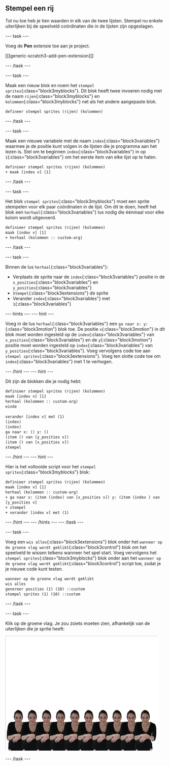 ## Stempel een rij

Tot nu toe heb je tien waarden in elk van de twee lijsten. Stempel nu enkele uiterlijken bij de speelveld coördinaten die in de lijsten zijn opgeslagen.

\--- task \---

Voeg de **Pen** extensie toe aan je project.

[[[generic-scratch3-add-pen-extension]]]

\--- /task \---

\--- task \---

Maak een nieuw blok en noem het `stempel sprites`{:class="block3myblocks"}. Dit blok heeft twee invoeren nodig met de naam `rijen`{:class="block3myblocks"} en `kolommen`{:class="block3myblocks"} net als het andere aangepaste blok.

```blocks3
defineer stempel sprites (rijen) (kolommen)
```

\--- /task \---

\--- task \---

Maak een nieuwe variabele met de naam `index`{:class="block3variables"} waarmee je de positie kunt volgen in de lijsten die je programma aan het lezen is. Stel om te beginnen `index`{:class="block3variables"} in op `1`{:class="block3variables"} om het eerste item van elke lijst op te halen.

```blocks3
definieer stempel sprites (rijen) (kolommen)
+ maak [index v] [1]
```

\--- /task \---

\--- task \---

Het blok `stempel sprites`{:class="block3myblocks"} moet een sprite stempelen voor elk paar coördinaten in de lijst. Om dit te doen, heeft het blok een `herhaal`{:class="block3variables"} lus nodig die éénmaal voor elke kolom wordt uitgevoerd.

```blocks3
definieer stempel sprites (rijen) (kolommen)
maak [index v] [1]
+ herhaal (kolommen :: custom-arg)
```

\--- /task \---

\--- task \---

Binnen de lus `herhaal`{:class="block3variables"}:

- Verplaats de sprite naar de `index`{:class="block3variables"} positie in de `x_posities`{:class="block3variables"} en `y_posities`{:class="block3variables"}
- `Stempel`{:class="block3extensions"} de sprite
- Verander `index`{:class="block3variables"} met `1`{:class="block3variables"}

\--- hints \--- \--- hint \---

Voeg in de lus `herhaal`{:class="block3variables"} een `ga naar x: y:`{:class="block3motion"} blok toe. De positie `x`{:class="block3motion"} in dit blok moet worden ingesteld op de `index`{:class="block3variables"} van `x_posities`{:class="block3variables"} en de `y`{:class="block3motion"} positie moet worden ingesteld op `index`{:class="block3variables"} van `y_posities`{:class="block3variables"}. Voeg vervolgens code toe aan `stempel sprites`{:class="block3extensions"}. Voeg ten slotte code toe om `index`{:class="block3variables"} met 1 te verhogen.

\--- /hint \--- \--- hint \---

Dit zijn de blokken die je nodig hebt:

```blocks3
definieer stempel sprites (rijen) (kolommen)
maak [index v] [1]
herhaal (kolommen :: custom-arg)
einde

verander [index v] met (1)
(index) 
(index) 
ga naar x: () y: ()
(item () van [y_posities v])
(item () van [x_posities v])
stempel
```

\--- /hint \--- \--- hint \---

Hier is het voltooide script voor het `stempel sprites`{:class="block3myblocks"} blok:

```blocks3
definieer stempel sprites (rijen) (kolommen)
maak [index v] [1]
herhaal (kolommen :: custom-arg)
+ ga naar x: (item (index) van [x_posities v]) y: (item (index ) van [y_posities v]
+ stempel
+ verander [index v] met (1)
```

\--- /hint \--- \--- /hints \--- \--- /task \---

\--- task \---

Voeg een `wis alles`{:class="block3extensions"} blok onder het `wanneer op de groene vlag wordt geklikt`{:class="block3control"} blok om het speelveld te wissen telkens wanneer het spel start. Voeg vervolgens het `stempel sprites`{:class="block3myblocks"} blok onder aan het `wanneer op de groene vlag wordt geklikt`{:class="block3control"} script toe, zodat je je nieuwe code kunt testen.

```blocks3
wanneer op de groene vlag wordt geklikt
wis alles
genereer posities (1) (10) ::custom
stempel sprites (1) (10) ::custom
```

\--- /task \---

\--- task \---

Klik op de groene vlag. Je zou zoiets moeten zien, afhankelijk van de uiterlijken die je sprite heeft:

![gestempelde sprites](images/stamped_sprites.png)

\--- /task \---